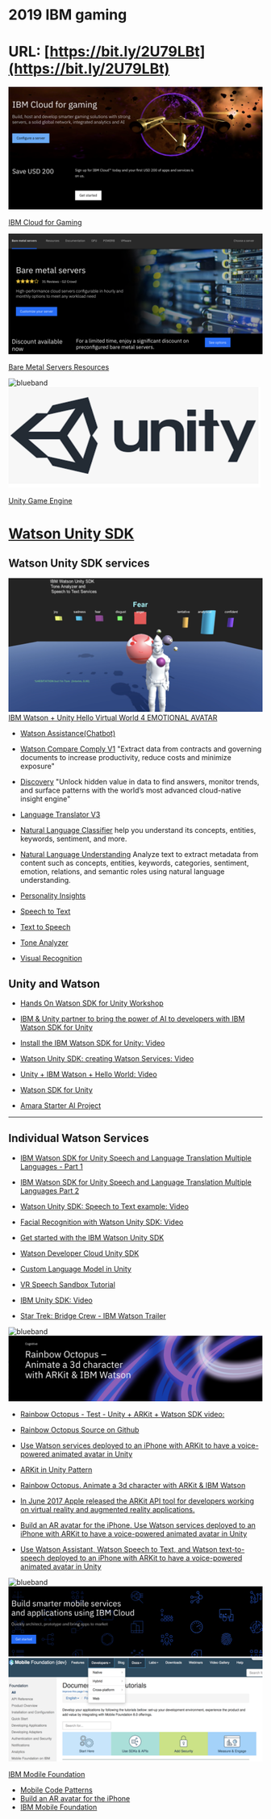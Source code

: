 # 2019 IBM gaming

# URL: [https://bit.ly/2U79LBt](https://bit.ly/2U79LBt)

<img src="IBMGame.png">

[IBM Cloud for Gaming](https://www.ibm.com/cloud/gaming)

<img src="BareMetal.png">

[Bare Metal Servers Resources](https://www.ibm.com/cloud/bare-metal-servers/resources)

<img src="https://farm5.staticflickr.com/4503/37148677233_71edc5a37b_o.png" width="1041" height="53" alt="blueband">

<img src="unity.png" height="200" width="500">

[Unity Game Engine](https://unity.com)

# [Watson Unity SDK](https://github.com/watson-developer-cloud/unity-sdk)

## Watson Unity SDK services

<img src="unitysdkwatson.png"><br>
[IBM Watson + Unity Hello Virtual World 4 EMOTIONAL AVATAR](https://www.youtube.com/watch?v=fOfFrGsNwHo)

* [Watson Assistance(Chatbot) ](https://www.ibm.com/cloud/watson-assistant/)

* [Watson Compare Comply V1](https://www.ibm.com/cloud/compare-and-comply) "Extract data from contracts and governing documents to increase productivity, reduce costs and minimize exposure"

* [Discovery](https://www.ibm.com/watson/services/discovery/) "Unlock hidden value in data to find answers, monitor trends, and surface patterns with the world’s most advanced cloud-native insight engine"

* [Language Translator V3](https://www.ibm.com/watson/services/language-translator/)
* [Natural Language Classifier](https://www.ibm.com/watson/services/natural-language-classifier/) help you understand its concepts, entities, keywords, sentiment, and more.
* [Natural Language Understanding](https://www.ibm.com/watson/services/natural-language-understanding/) Analyze text to extract metadata from content such as concepts, entities, keywords, categories, sentiment, emotion, relations, and semantic roles using natural language understanding.
* [Personality Insights](https://www.ibm.com/watson/services/personality-insights/)
* [Speech to Text](https://www.ibm.com/watson/services/speech-to-text/)
* [Text to Speech](https://www.ibm.com/watson/services/text-to-speech/)
* [Tone Analyzer](https://www.ibm.com/watson/services/tone-analyzer/)
* [Visual Recognition](https://www.ibm.com/watson/services/visual-recognition/)


## Unity and Watson

* [Hands On Watson SDK for Unity Workshop](https://github.com/akeller/GDC-workshop)
* [IBM & Unity partner to bring the power of AI to developers with IBM Watson SDK for Unity](https://blogs.unity3d.com/2018/02/20/bringing-the-power-of-ai-to-developers-with-the-ibm-watson-unity-sdk/)

* [Install the IBM Watson SDK for Unity: Video](https://www.youtube.com/watch?v=rhDjNNzh-Nw)
* [Watson Unity SDK: creating Watson Services: Video](https://www.youtube.com/watch?v=xKzSzTvRH68)
* [Unity + IBM Watson + Hello World: Video ](https://www.youtube.com/watch?v=tkvWi16rlE8)

* [Watson SDK for Unity](https://github.com/watson-developer-cloud/unity-sdk)
* [Amara Starter AI Project](https://github.com/akeller/Starter-AR-Project)



<hr size="50">

## Individual Watson Services

* [IBM Watson SDK for Unity Speech and Language Translation Multiple Languages - Part 1](https://www.youtube.com/watch?v=Xluwq9LuSTs)
* [IBM Watson SDK for Unity Speech and Language Translation Multiple Languages Part 2](https://www.youtube.com/watch?v=swsJo_jlCNo)

* [Watson Unity SDK: Speech to Text example: Video](https://www.youtube.com/watch?v=woKMumx3TcY)
* [Facial Recognition with Watson Unity SDK: Video](https://www.youtube.com/watch?v=PvgK8wfQ_Mw)
* [Get started with the IBM Watson Unity SDK](https://developer.ibm.com/tutorials/use-ibm-watson-sdk-with-unity/)
* [Watson Developer Cloud Unity SDK](https://github.com/watson-developer-cloud/unity-sdk)
* [Custom Language Model in Unity](https://developer.ibm.com/tutorials/watson-speech-to-text-custom-language-model/)
* [VR Speech Sandbox Tutorial](https://developer.ibm.com/tutorials/use-ibm-watson-sdk-with-unity/) 


* [IBM Unity SDK: Video](https://www.youtube.com/watch?v=_ARXT--81GY)
* [Star Trek: Bridge Crew - IBM Watson Trailer](https://youtu.be/6hDkkELJTZU)

<img src="https://farm5.staticflickr.com/4503/37148677233_71edc5a37b_o.png" width="1041" height="53" alt="blueband">

<img src="ARKit.png">

* [Rainbow Octopus - Test - Unity + ARKit + Watson SDK video:](https://www.youtube.com/watch?v=OPek4INjb6A&feature=youtu.be)
* [Rainbow Octopus Source on Github](https://github.com/ibmets/rainbow-octopus)


* [Use Watson services deployed to an iPhone with ARKit to have a voice-powered animated avatar in Unity](https://developer.ibm.com/patterns/build-an-ai-powered-ar-character-in-unity-with-arkit/)
* [ARKit in Unity Pattern](https://developer.ibm.com/patterns/build-an-ai-powered-ar-character-in-unity-with-arkit/)
* [Rainbow Octopus. Animate a 3d character with ARKit & IBM Watson](https://www.ibm.com/blogs/emerging-technology/rainbow-octopus/) 
* [In June 2017 Apple released the ARKit API tool for developers working on virtual reality and augmented reality applications.](https://developer.apple.com/arkit/)
* [Build an AR avatar for the iPhone. Use Watson services deployed to an iPhone with ARKit to have a voice-powered animated avatar in Unity](https://developer.ibm.com/patterns/build-an-ai-powered-ar-character-in-unity-with-arkit/)
* [Use Watson Assistant, Watson Speech to Text, and Watson text-to-speech deployed to an iPhone with ARKit to have a voice-powered animated avatar in Unity](https://developer.ibm.com/tutorials/watson-speech-to-text-custom-language-model/)

<img src="https://farm5.staticflickr.com/4503/37148677233_71edc5a37b_o.png" width="1041" height="53" alt="blueband">

<img src="mobile.png">

<img src="mobilefoundation.png">

[IBM Modile Foundation](https://console.bluemix.net/catalog/services/mobile-foundation)

* [Mobile Code Patterns](https://developer.ibm.com/patterns/category/mobile/)
* [Build an AR avatar for the iPhone](https://developer.ibm.com/patterns/build-an-ai-powered-ar-character-in-unity-with-arkit/)
* [IBM Mobile Foundation](https://console.bluemix.net/catalog/services/mobile-foundation)
